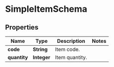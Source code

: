 

# SimpleItemSchema


## Properties

| Name | Type | Description | Notes |
|------------ | ------------- | ------------- | -------------|
|**code** | **String** | Item code. |  |
|**quantity** | **Integer** | Item quantity. |  |



